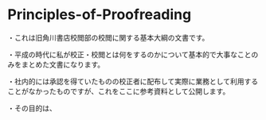 # Principles-of-Proofreading
・これは旧角川書店校閲部の校閲に関する基本大綱の文書です。

・平成の時代に私が校正・校閲とは何をするのかについて基本的で大事なことのみをまとめた文書になります。

・社内的には承認を得ていたものの校正者に配布して実際に業務として利用することがなかったものですが、これをここに参考資料として公開します。

・その目的は、

